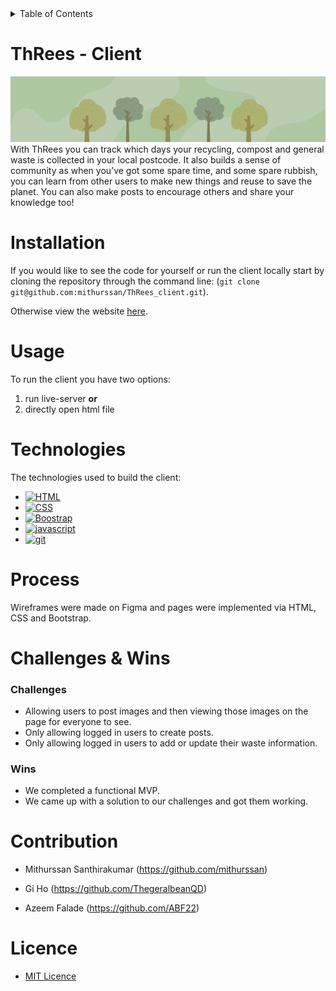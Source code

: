 <!-- TABLE OF CONTENTS -->
<details>
  <summary>Table of Contents</summary>
  <ol>
    <li><a href="#ThRees">About The Project</a></li>
    <li><a href="#Installation">Installation </a></li>
    <li><a href="#Usage">Usage</a></li>
    <li><a href="#Technologies">Technologies</a></li>
    <li><a href="#Process">Process</a></li>
    <li><a href="#Challenges">Challenges & Wins</a>
    <li><a href="#Contribution">Contribution</a></li>
    <li><a href="#Licence">Licence</a></li>
  </ol>
</details>

<!-- ABOUT THE PROJECT -->
# ThRees - Client
![bannerimg](./test-heroBanner.jpg)
With ThRees you can track which days your recycling, compost and general waste is collected in your local postcode. 
It also builds a sense of community as when you’ve got some spare time, and some spare rubbish, you can learn from other users to make new things and reuse to save the planet. You can also make posts to encourage others and share your knowledge too! 


<!-- Installation & usage -->
# Installation

If you would like to see the code for yourself or run the client locally start by cloning the repository through the command line: (`git clone git@github.com:mithurssan/ThRees_client.git`).

Otherwise view the website [here](https://threes-client.onrender.com/).


# Usage

To run the client you have two options:
 1. run live-server **or**
 2. directly open html file


# Technologies

The technologies used to build the client:
* [![HTML](https://img.shields.io/badge/HTML5-E34F26?style=for-the-badge&logo=html5&logoColor=white)](https://developer.mozilla.org/en-US/docs/Web/HTML)
* [![CSS](https://img.shields.io/badge/CSS3-1572B6?style=for-the-badge&logo=css3&logoColor=white)](https://www.w3.org/Style/CSS/Overview.en.html)
* [![Boostrap](https://img.shields.io/badge/Bootstrap-563D7C?style=for-the-badge&logo=bootstrap&logoColor=white)](https://getbootstrap.com/docs/5.3/getting-started/introduction/)
* [![javascript](https://img.shields.io/badge/JavaScript-323330?style=for-the-badge&logo=javascript&logoColor=F7DF1E)](https://developer.mozilla.org/en-US/docs/Web/)
* [![git](https://img.shields.io/badge/GIT-E44C30?style=for-the-badge&logo=git&logoColor=white)](https://git-scm.com/)


# Process

Wireframes were made on Figma and pages were implemented via HTML, CSS and Bootstrap.

# Challenges & Wins

### Challenges

* Allowing users to post images and then viewing those images on the page for everyone to see.
* Only allowing logged in users to create posts.
* Only allowing logged in users to add or update their waste information.

### Wins

* We completed a functional MVP.
* We came up with a solution to our challenges and got them working.

# Contribution

* Mithurssan Santhirakumar (<https://github.com/mithurssan>)

* Gi Ho (<https://github.com/ThegeralbeanQD>)

* Azeem Falade (<https://github.com/ABF22>)


# Licence

* [MIT Licence](https://opensource.org/license/mit/)
